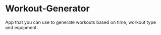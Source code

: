 # Workout-Generator
App that you can use to generate workouts based on time, workout type and equipment. 
